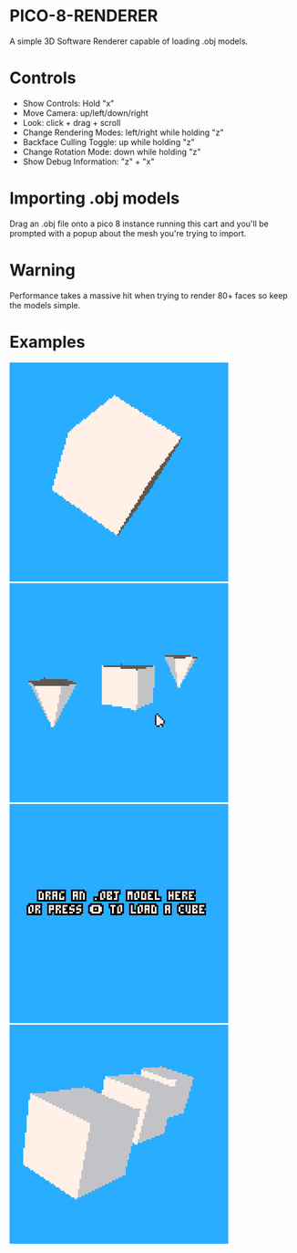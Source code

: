 # PICO-8-RENDERER

A simple 3D Software Renderer capable of loading .obj models.

# Controls
+ Show Controls: Hold "x"
+ Move Camera: up/left/down/right
+ Look: click + drag + scroll
+ Change Rendering Modes: left/right while holding "z"
+ Backface Culling Toggle: up while holding "z"
+ Change Rotation Mode: down while holding "z"
+ Show Debug Information: "z" + "x"

# Importing .obj models
Drag an .obj file onto a pico 8 instance running this cart and you'll be prompted with a popup about the mesh you're trying to import.

# Warning
Performance takes a massive hit when trying to render 80+ faces so keep the models simple.

# Examples
![](/img/render_mode.gif) ![](/img/multi_mesh.gif) ![](/img/mesh_loading.gif) ![](/img/controls_and_debug.gif)
